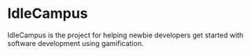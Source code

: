 IdleCampus
==========

IdleCampus is the project for helping newbie developers get started with software development using gamification. 
